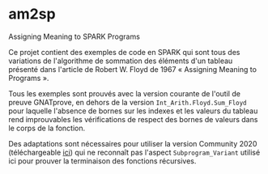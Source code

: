 # am2sp
Assigning Meaning to SPARK Programs

Ce projet contient des exemples de code en SPARK qui sont tous des variations
de l'algorithme de sommation des éléments d'un tableau présenté dans l'article
de Robert W. Floyd de 1967 « Assigning Meaning to Programs ».

Tous les exemples sont prouvés avec la version courante de l'outil de preuve
GNATprove, en dehors de la version `Int_Arith.Floyd.Sum_Floyd` pour laquelle
l'absence de bornes sur les indexes et les valeurs du tableau rend improuvables
les vérifications de respect des bornes de valeurs dans le corps de la
fonction.

Des adaptations sont nécessaires pour utiliser la version Community 2020
(téléchargeable [ici](https://www.adacore.com/download)) qui ne reconnaît pas
l'aspect `Subprogram_Variant` utilisé ici pour prouver la terminaison des
fonctions récursives.
